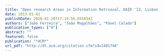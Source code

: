```yaml
---
title: "Open research Areas in Information Retrieval, OAIR '13, Lisbon, Portugal, May 15-17, 2013"
date: 2013-01-01
publishDate: 2020-01-20T17:19:56.655854Z
authors: ["João Ferreira", "João Magalhães", "Pável Calado"]
publication_types: ["0"]
abstract: ""
featured: false
publication: "*ACM*"
url_pdf: "http://dl.acm.org/citation.cfm?id=2491748"
---
```



